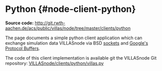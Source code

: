 # Python {#node-client-python}

**Source code:** <http://git.rwth-aachen.de/acs/public/villas/node/tree/master/clients/python>

The page documents a simple python client application which can exchange simulation data VILLASnode via BSD [sockets](https://docs.python.org/3/library/socket.html) and [Google's Protocol Buffers](https://developers.google.com/protocol-buffers/).

The code of this client implementation is available git the VILLASnode Git repository: [VILLASnode/clients/python/villas.py](https://git.rwth-aachen.de/acs/public/villas/node/blob/master/clients/python/villas.py)
